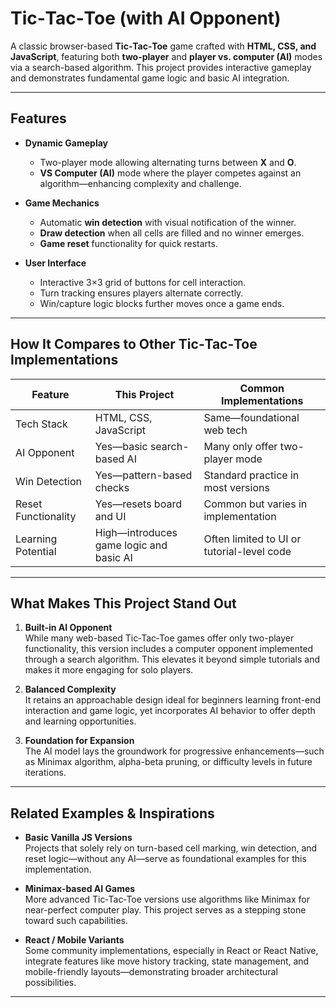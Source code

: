 #  Tic‑Tac‑Toe (with AI Opponent)

A classic browser-based **Tic‑Tac‑Toe** game crafted with **HTML, CSS, and JavaScript**, featuring both **two-player** and **player vs. computer (AI)** modes via a search-based algorithm. This project provides interactive gameplay and demonstrates fundamental game logic and basic AI integration.

---

##  Features

- **Dynamic Gameplay**
  - Two-player mode allowing alternating turns between **X** and **O**.
  - **VS Computer (AI)** mode where the player competes against an algorithm—enhancing complexity and challenge.

- **Game Mechanics**
  - Automatic **win detection** with visual notification of the winner.
  - **Draw detection** when all cells are filled and no winner emerges.
  - **Game reset** functionality for quick restarts.

- **User Interface**
  - Interactive 3×3 grid of buttons for cell interaction.
  - Turn tracking ensures players alternate correctly.
  - Win/capture logic blocks further moves once a game ends.

---

##  How It Compares to Other Tic‑Tac‑Toe Implementations

| Feature               | This Project                         | Common Implementations                         |
|----------------------|--------------------------------------|------------------------------------------------|
| Tech Stack           | HTML, CSS, JavaScript                | Same—foundational web tech                     |
| AI Opponent          | Yes—basic search-based AI            | Many only offer two-player mode                |
| Win Detection        | Yes—pattern-based checks             | Standard practice in most versions             |
| Reset Functionality  | Yes—resets board and UI              | Common but varies in implementation            |
| Learning Potential   | High—introduces game logic and basic AI | Often limited to UI or tutorial-level code     |

---

##  What Makes This Project Stand Out

1. **Built-in AI Opponent**  
   While many web-based Tic‑Tac‑Toe games offer only two-player functionality, this version includes a computer opponent implemented through a search algorithm. This elevates it beyond simple tutorials and makes it more engaging for solo players.

2. **Balanced Complexity**  
   It retains an approachable design ideal for beginners learning front-end interaction and game logic, yet incorporates AI behavior to offer depth and learning opportunities.

3. **Foundation for Expansion**  
   The AI model lays the groundwork for progressive enhancements—such as Minimax algorithm, alpha-beta pruning, or difficulty levels in future iterations.

---

##  Related Examples & Inspirations

- **Basic Vanilla JS Versions**  
  Projects that solely rely on turn-based cell marking, win detection, and reset logic—without any AI—serve as foundational examples for this implementation.

- **Minimax-based AI Games**  
  More advanced Tic‑Tac‑Toe versions use algorithms like Minimax for near-perfect computer play. This project serves as a stepping stone toward such capabilities.

- **React / Mobile Variants**  
  Some community implementations, especially in React or React Native, integrate features like move history tracking, state management, and mobile-friendly layouts—demonstrating broader architectural possibilities.

---
